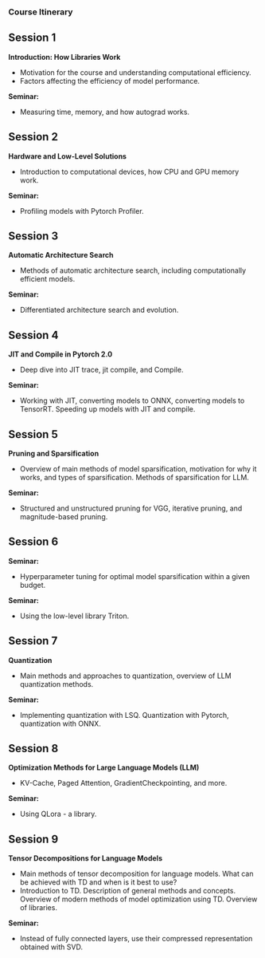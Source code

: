 ### Course Itinerary

## Session 1
**Introduction: How Libraries Work**

- Motivation for the course and understanding computational efficiency.
- Factors affecting the efficiency of model performance.

**Seminar:**
- Measuring time, memory, and how autograd works.

## Session 2
**Hardware and Low-Level Solutions**

- Introduction to computational devices, how CPU and GPU memory work.

**Seminar:**
- Profiling models with Pytorch Profiler.

## Session 3
**Automatic Architecture Search**

- Methods of automatic architecture search, including computationally efficient models.

**Seminar:**
- Differentiated architecture search and evolution.

## Session 4
**JIT and Compile in Pytorch 2.0**

- Deep dive into JIT trace, jit compile, and Compile.

**Seminar:**
- Working with JIT, converting models to ONNX, converting models to TensorRT. Speeding up models with JIT and compile.

## Session 5
**Pruning and Sparsification**

- Overview of main methods of model sparsification, motivation for why it works, and types of sparsification. Methods of sparsification for LLM.

**Seminar:**
- Structured and unstructured pruning for VGG, iterative pruning, and magnitude-based pruning.

## Session 6
**Seminar:**
- Hyperparameter tuning for optimal model sparsification within a given budget.

**Seminar:**
- Using the low-level library Triton.

## Session 7
**Quantization**

- Main methods and approaches to quantization, overview of LLM quantization methods.

**Seminar:**
- Implementing quantization with LSQ. Quantization with Pytorch, quantization with ONNX.

## Session 8
**Optimization Methods for Large Language Models (LLM)**

- KV-Cache, Paged Attention, GradientCheckpointing, and more.

**Seminar:**
- Using QLora - a library.

## Session 9
**Tensor Decompositions for Language Models**

- Main methods of tensor decomposition for language models. What can be achieved with TD and when is it best to use?
- Introduction to TD. Description of general methods and concepts. Overview of modern methods of model optimization using TD. Overview of libraries.

**Seminar:**
- Instead of fully connected layers, use their compressed representation obtained with SVD.
